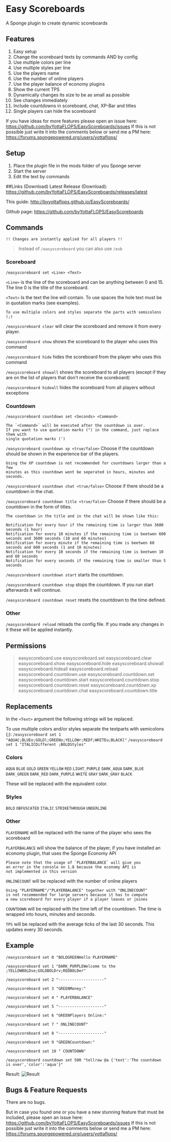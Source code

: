 # Easy Scoreboards
A Sponge plugin to create dynamic scoreboards

## Features
1. Easy setup
2. Change the scoreboard texts by commands AND by config
3. Use multiple colors per line
4. Use multiple styles per line
5. Use the players name
6. Use the number of online players
7. Use the player balance of economy plugins
8. Show the current TPS
9. Dynamically changes its size to be as small as possible
10. See changes immediately
11. Include countdowns in scoreboard, chat, XP-Bar and titles
12. Single players can hide the scoreboard

If you have ideas for more features please open an issue here:
https://github.com/byYottaFLOPS/EasyScoreboards/issues
If this is not possible just write it into the comments below or send me a PM here: 
https://forums.spongepowered.org/users/yottaflops/

## Setup
1. Place the plugin file in the mods folder of you Sponge server
2. Start the server
3. Edit the text by commands

##Links (Download)
Latest Release (Download): https://github.com/byYottaFLOPS/EasyScoreboards/releases/latest

This guide: http://byyottaflops.github.io/EasyScoreboards/

Github page: https://github.com/byYottaFLOPS/EasyScoreboards

## Commands
    !! Changes are instantly applied for all players !!

> Instead of `/easyscoreboard` you can also use `/esb`

### Scoreboard

`/easyscoreboard set <Line> <Text>`

`<Line>` is the line of the scoreboard and can be anything between 0 and 15. The line 0 is the title of the scoreboard.

`<Text>` Is the text the line will contain. To use spaces the hole text must be in quotation marks (see examples).

    To use multiple colors and styles separate the parts with semicolons (;)

`/easyscoreboard clear` will clear the scoreboard and remove it from every player.

`/easyscoreboard show` shows the scoreboard to the player who uses this command

`/easyscoreboard hide` hides the scoreboard from the player who uses this command

`/easyscoreboard showall` shows the scoreboard to all players (except if they are on the list of players that don't receive the scoreboard)

`/easyscoreboard hideall` hides the scoreboard from all players without exceptions


### Countdown

`/easyscoreboard countdown set <Seconds> <Command>`

    The `<Command>` will be executed after the countdown is over.
    If you want to use quotation marks (") in the command, just replace them with
    single quotation marks (')


`/easyscoreboard countdown xp <true/false>` Choose if the countdown should be shown in the experience bar of the players.

    Using the XP countdown is not recommended for countdowns larger than a few 
    minutes as this countdown wont be seperated in hours, minutes and seconds.

`/easyscoreboard countdown chat <true/false>` Choose if there should be a countdown in the chat.

`/easyscoreboard countdown title <true/false>` Choose if there should be a countdown in the form of titles.

    The countdown in the title and in the chat will be shown like this:
    
    Notification for every hour if the remaining time is larger than 3600 seconds (1 hour)
    Notification for every 10 minutes if the remaining time is beetwen 600 seconds and 3600 seconds (10 and 60 minutes)
    Notification for every minute if the remaining time is beetwen 60 seconds and 600 seconds (1 and 10 minutes)
    Notification for every 10 seconds if the remaining time is beetwen 10 and 60 seconds
    Notification for every seconds if the remaining time is smaller than 5 seconds


`/easyscoreboard countdown start` starts the countdown.

`/easyscoreboard countdown stop` stops the countdown. If you run start afterwards it will continue.

`/easyscoreboard countdown reset` resets the countdown to the time defined.


### Other

`/easyscoreboard reload` reloads the config file. If you made any changes in it these will be applied instantly.

## Permissions

> easyscoreboard.use 
 easyscoreboard.set 
 easyscoreboard.clear 
 easyscoreboard.show
 easyscoreboard.hide
 easyscoreboard.showall
 easyscoreboard.hideall
 easyscoreboard.reload
 easyscoreboard.countdown.use
 easyscoreboard.countdown.set
 easyscoreboard.countdown.start
 easyscoreboard.countdown.stop
 easyscoreboard.countdown.reset
 easyscoreboard.countdown.xp
 easyscoreboard.countdown.chat
 easyscoreboard.countdown.title


## Replacements
In the `<Text>` argument the following strings will be replaced.

To use multiple colors and/or styles separate the textparts with semicolons (;):
`/easyscoreboard set 1 "AQUAC;BLUEo;GOLDl;GREENo;YELLOWr;REDf;WHITEu;BLACKl"`
`/easyscoreboard set 1 "ITALICDifferent ;BOLDStyles"`

### Colors
`AQUA`
`BLUE`
`GOLD`
`GREEN`
`YELLOW`
`RED`
`LIGHT_PURPLE`
`DARK_AQUA`
`DARK_BLUE`
`DARK_GREEN`
`DARK_RED`
`DARK_PURPLE`
`WHITE`
`GRAY`
`DARK_GRAY`
`BLACK`

These will be replaced with the equivalent color.

### Styles
`BOLD`
`OBFUSCATED`
`ITALIC`
`STRIKETHROUGH`
`UNDERLINE`

### Other
`PLAYERNAME` will be replaced with the name of the player
who sees the scoreboard

`PLAYERBALANCE` will show the balance of the player, if you have installed an economy plugin, that uses the Sponge Economy API

    Please note that the usage of `PLAYERBALANCE` will give you  
    an error in the console on 1.8 because the economy API is 
    not implemented in this version

`ONLINECOUNT` will be replaced with the number of online players

    Using "PLAYERNAME"/"PLAYERBALANCE" together with "ONLINECOUNT"
    is not recommended for large servers because it has to compute
    a new scoreboard for every player if a player leaves or joines
    
`COUNTDOWN` will be replaced with the time left of the countdown. The time is wrapped into hours, minutes and seconds.

`TPS` will be replaced with the average ticks of the last 30 seconds. This updates every 30 seconds.

## Example
`/easyscoreboard set 0 "BOLDGREENHello PLAYERNAME"`

`/easyscoreboard set 1 "DARK_PURPLEWelcome to the ;YELLOWBOLDse;GOLDBOLDrv;REDBOLDer"`

`/easyscoreboard set 2 "--------------------"`

`/easyscoreboard set 3 "GREENMoney:"`

`/easyscoreboard set 4 " PLAYERBALANCE"`

`/easyscoreboard set 5 "--------------------"`

`/easyscoreboard set 6 "GREENPlayers Online:"`

`/easyscoreboard set 7 " ONLINECOUNT"`

`/easyscoreboard set 8 "--------------------"`

`/easyscoreboard set 9 "GREENCountdown:"`

`/easyscoreboard set 10 " COUNTDOWN"`

`/easyscoreboard countdown set 500 "tellraw @a {'text':'The countdown is over','color':'aqua'}"`

Result:
![Result](https://github.com/byYottaFLOPS/EasyScoreboards/blob/master/screenshots/screenshot2.png?raw=true)

## Bugs & Feature Requests
There are no bugs.

But in case you found one or you have a new stunning feature that must be included, please open an issue here: 
https://github.com/byYottaFLOPS/EasyScoreboards/issues
If this is not possible just write it into the comments below or send me a PM here:
https://forums.spongepowered.org/users/yottaflops/